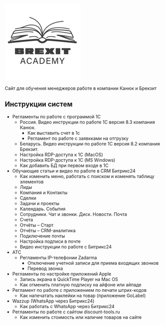 <img src="img/brexit_academy_logo.png" alt="Logo Brexit Academy">

<p>Сайт для обучения менеджеров работе в компании Канюк и Брекзит</p>

<h2>Инструкции систем</h2>
<ul>
    <li>Регламенты по работе с программой 1С
        <ul>
            <li>Россия. Видео инструкции по работе 1С версия 8.3 компания Канюк.
                <ul>
                    <li>Как выставить счет в 1с</li>
                    <li>Регламент по работе с заявкками на отгрузку</li>
                </ul>
            </li>
            <li>Беларусь. Видео инструкции по работе 1С версия 8.2 компания Брекзит.</li>
            <li>Настройка RDP-доступа к 1С (MacOS)</li>
            <li>Настройка RDP-доступа к 1С (MS Windows)</li>
            <li>Как добавить БД при первом входе в 1С</li>
        </ul>
    </li>
    <li>Обучающие статьи и видео по работе в CRM Битрикс24
        <ul>
            <li>Как изменить меню, работать с поиском и изменять таблицу элементов</li>
            <li>Лиды</li>
            <li>Компания и Контакты</li>
            <li>Сделки</li>
            <li>Задачи и проекты</li>
            <li>Календарь. События</li>
            <li>Сотрудники. Чат и звонки. Диск. Новости. Почта</li>
            <li>Счета</li>
            <li>Отчёты – Старт</li>
            <li>Отчёты – CRM-аналитика</li>
            <li>Подключение почты</li>
            <li>Настройка подписи в почте</li>
            <li>Видео инструкции по работе с Битрикс24</li>
        </ul>
    </li>
    <li>АТС
        <ul>
            <li>Регламенты IP-телефонии Zadarma
                <ul>
                    <li>Отключение учетной записи для приема входящих звонков</li>
                    <li>Перевод звонка</li>
                </ul>
            </li>
        </ul>
    </li>
    <li>Регламенты по настройке приложений Apple
        <ul>
            <li>Запись экрана в QuickTime Player на Mac OS</li>
            <li>Как отменить платную подписку на айфоне или айпаде</li>
        </ul>
    </li>
    <li>Регламент по работе с приложением по печати штрих-кодов
        <ul>
            <li>Как напечатать наклейки на товар (приложение GoLabel)</li>
        </ul>
    </li>
    <li>Wazzup (WhatsApp через Битрикс24)
        <ul>
            <li>Как работать с WhatsApp через Битрикс24</li>
        </ul>
    </li>
    <li>Регламенты по работе с сайтом discount-tools.ru
        <ul>
            <li>Как изменить стоимость или наличие товаров на сайте</li>
        </ul>
    </li>
</ul>